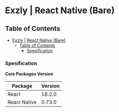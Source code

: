 # Exzly | React Native (Bare)

## Table of Contents

- [Exzly | React Native (Bare)](#exzly--react-native-bare)
  - [Table of Contents](#table-of-contents)
    - [Spesification](#spesification)

### Spesification

**Core Packages Version**

| Package      | Version |
| ------------ | ------- |
| React        | 18.2.0  |
| React Native | 0.73.0  |
